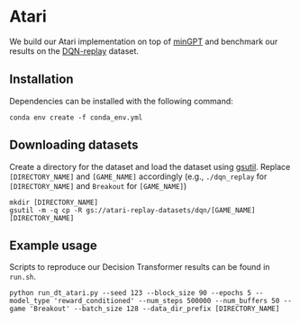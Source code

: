 
# Atari

We build our Atari implementation on top of [minGPT](https://github.com/karpathy/minGPT) and benchmark our results on the [DQN-replay](https://github.com/google-research/batch_rl) dataset. 

## Installation

Dependencies can be installed with the following command:

```
conda env create -f conda_env.yml
```

## Downloading datasets

Create a directory for the dataset and load the dataset using [gsutil](https://cloud.google.com/storage/docs/gsutil_install#install). Replace `[DIRECTORY_NAME]` and `[GAME_NAME]` accordingly (e.g., `./dqn_replay` for `[DIRECTORY_NAME]` and `Breakout` for `[GAME_NAME]`)
```
mkdir [DIRECTORY_NAME]
gsutil -m -q cp -R gs://atari-replay-datasets/dqn/[GAME_NAME] [DIRECTORY_NAME]
```

## Example usage

Scripts to reproduce our Decision Transformer results can be found in `run.sh`.

```
python run_dt_atari.py --seed 123 --block_size 90 --epochs 5 --model_type 'reward_conditioned' --num_steps 500000 --num_buffers 50 --game 'Breakout' --batch_size 128 --data_dir_prefix [DIRECTORY_NAME]
```
